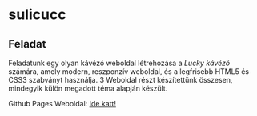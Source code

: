 # sulicucc


## Feladat

Feladatunk egy olyan kávézó weboldal létrehozása a *Lucky kávézó* számára, amely modern, reszponzív weboldal, és a legfrisebb HTML5 és CSS3 szabványt használja.
3 Weboldal részt készítettünk összesen, mindegyik külön megadott téma alapján készült.

Github Pages Weboldal: [Ide katt!](https://AIGyuri.github.io/sulicucc/)
